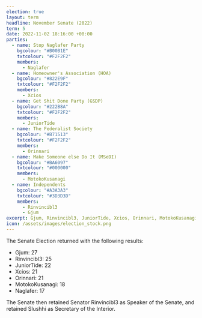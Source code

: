 ```yaml
---
election: true
layout: term
headline: November Senate (2022)
term: 5
date: 2022-11-02 18:16:00 +00:00
parties:
  - name: Stop Naglafer Party
    bgcolour: "#B00B1E"
    txtcolour: "#F2F2F2"
    members:
      - Naglafer
  - name: Homeowner's Association (HOA)
    bgcolour: "#822E9F"
    txtcolour: "#F2F2F2"
    members:
      - Xcios
  - name: Get Shit Done Party (GSDP)
    bgcolour: "#222B8A"
    txtcolour: "#F2F2F2"
    members:
      - JuniorTide
  - name: The Federalist Society
    bgcolour: "#B71513"
    txtcolour: "#F2F2F2"
    members:
      - Orinnari
  - name: Make Someone else Do It (MSeDI)
    bgcolour: "#BA6097"
    txtcolour: "#000000"
    members:
      - MotokoKusanagi
  - name: Independents
    bgcolour: "#A3A3A3"
    txtcolour: "#3D3D3D"
    members:
      - Rinvincibl3
      - Gjum
excerpt: Gjum, Rinvincibl3, JuniorTide, Xcios, Orinnari, MotokoKusanagi, and Naglafer elected to the Senate.
icon: /assets/images/election_stock.png
---
```

The Senate Election returned with the following results:

- Gjum: 27
- Rinvincibl3: 25
- JuniorTide: 22
- Xcios: 21
- Orinnari: 21
- MotokoKusanagi: 18
- Naglafer: 17

The Senate then retained Senator Rinvincibl3 as Speaker of the Senate, and retained Slushhi as Secretary of the Interior.